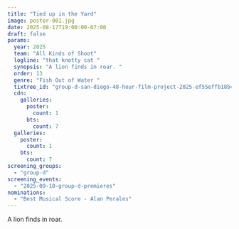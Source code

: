 ```yaml
---
title: "Tied up in the Yard"
image: poster-001.jpg
date: 2025-08-17T19:00:00-07:00
draft: false
params:
  year: 2025
  team: "All Kinds of Shoot"
  logline: "that knotty cat "
  synopsis: "A lion finds in roar. "
  order: 13
  genre: "Fish Out of Water "
  tixtree_id: "group-d-san-diego-48-hour-film-project-2025-ef55effb18b4"
  cdn:
    galleries:
      poster:
        count: 1
      bts:
        count: 7
  galleries:
    poster:
      count: 1
    bts:
      count: 7
screening_groups:
  - "group-d"
screening_events:
  - "2025-09-10-group-d-premieres"
nominations:
  - "Best Musical Score - Alan Perales"
---
```

A lion finds in roar.
